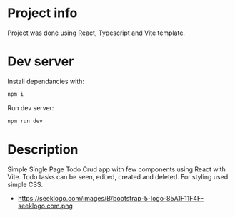 # Project info
Project was done using React, Typescript and Vite template.

# Dev server
Install dependancies with:

```bash
npm i
```

Run dev server:

```bash
npm run dev
```

# Description
Simple Single Page Todo Crud app with few components using React with Vite. Todo tasks can be seen, edited, created and deleted.
For styling used simple CSS.

- https://seeklogo.com/images/B/bootstrap-5-logo-85A1F11F4F-seeklogo.com.png
